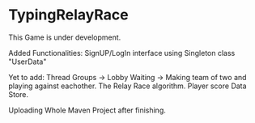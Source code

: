 # TypingRelayRace
This Game is under development.

Added Functionalities:
  SignUP/LogIn interface using Singleton class "UserData"

Yet to add:
  Thread Groups 
    -> Lobby Waiting 
      -> Making team of two and playing against eachother.
  The Relay Race algorithm.
  Player score Data Store.
  
  
  Uploading Whole Maven Project after finishing. 
